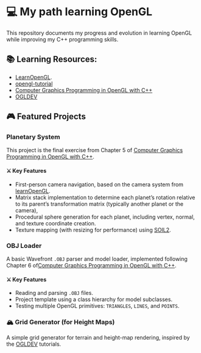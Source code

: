 # 💻  My path learning OpenGL  

This repository documents my progress and evolution in learning OpenGL while improving my C++ programming skills.

## 📚 Learning Resources: 

- [LearnOpenGL](https://learnopengl.com/). 
- [opengl-tutorial](https://www.opengl-tutorial.org/)
- [Computer Graphics Programming in OpenGL with C++](https://www.degruyterbrill.com/document/doi/10.1515/9781501519567/html?lang=en)
- [OGLDEV](https://www.youtube.com/@OGLDEV)


## 🎮 Featured Projects 

### Planetary System 

This project is the final exercise from Chapter 5 of [Computer Graphics Programming in OpenGL with C++](https://www.degruyterbrill.com/document/doi/10.1515/9781501519567/html?lang=en). 

#### ⚔️ Key Features
- First-person camera navigation, based on the camera system from [learnOpenGL](https://learnopengl.com/Getting-started/Camera).
- Matrix stack implementation to determine each planet’s rotation relative to its parent’s transformation matrix (typically another planet or the camera), 
- Procedural sphere generation for each planet, including vertex, normal, and texture coordinate creation. 
- Texture mapping (with resizing for performance) using [SOIL2](https://github.com/SpartanJ/SOIL2).  

### OBJ Loader 

A basic Wavefront `.OBJ` parser and model loader, implemented following Chapter 6 of[Computer Graphics Programming in OpenGL with C++](https://www.degruyterbrill.com/document/doi/10.1515/9781501519567/html?lang=en).

#### ⚔️ Key Features
- Reading and parsing `.OBJ` files. 
- Project template using a class hierarchy for model subclasses. 
- Testing multiple OpenGL primitives: `TRIANGLES`, `LINES`, and `POINTS`. 


### 🏔️ Grid Generator (for Height Maps)

A simple grid generator for terrain and height-map rendering, inspired by the [OGLDEV](https://www.youtube.com/@OGLDEV) tutorials.



  <!-- ![Star-Snatch](https://github.com/user-attachments/assets/789e42a5-ed31-4e3d-8752-15816ffd08fd)
    - Contador global sincronizado para todos los jugadores - Global countdown timer synchronized for all players. -->
